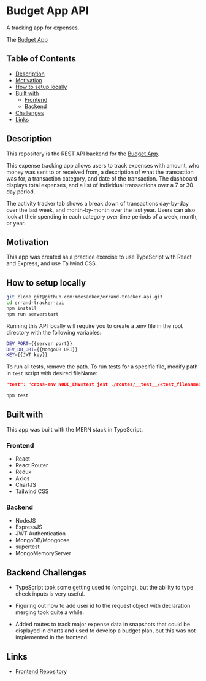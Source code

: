 # Budget App API

A tracking app for expenses.

The [Budget App](https://mdesanker.github.io/budget-frontend)

## Table of Contents

- [Description](#Description)
- [Motivation](#Motivation)
- [How to setup locally](#How-to-set-up-locally)
- [Built with](#Built-with)
  - [Frontend](#Frontend)
  - [Backend](#Backend)
- [Challenges](#Challenges)
- [Links](#Links)

## Description

This repository is the REST API backend for the [Budget App](https://mdesanker.github.io/budget-frontend).

This expense tracking app allows users to track expenses with amount, who money was sent to or received from, a description of what the transaction was for, a transaction category, and date of the transaction. The dashboard displays total expenses, and a list of individual transactions over a 7 or 30 day period.

The activity tracker tab shows a break down of transactions day-by-day over the last week, and month-by-month over the last year. Users can also look at their spending in each category over time periods of a week, month, or year.

## Motivation

This app was created as a practice exercise to use TypeScript with React and Express, and use Tailwind CSS.

## How to setup locally

```bash
git clone git@github.com:mdesanker/errand-tracker-api.git
cd errand-tracker-api
npm install
npm run serverstart
```

Running this API locally will require you to create a .env file in the root directory with the following variables:

```bash
DEV_PORT={{server port}}
DEV_DB_URI={{MongoDB URI}}
KEY={{JWT key}}
```

To run all tests, remove the path. To run tests for a specific file, modify path in `test` script with desired fileName:

```json
"test": "cross-env NODE_ENV=test jest ./routes/__test__/<test_filename>.test.ts --testTimeout=10000 --detectOpenHandles --forceExit",
```

```bash
npm test
```

## Built with

This app was built with the MERN stack in TypeScript.

### Frontend

- React
- React Router
- Redux
- Axios
- ChartJS
- Tailwind CSS

### Backend

- NodeJS
- ExpressJS
- JWT Authentication
- MongoDB/Mongoose
- supertest
- MongoMemoryServer

## Backend Challenges

- TypeScript took some getting used to (ongoing), but the ability to type check inputs is very useful.

- Figuring out how to add user id to the request object with declaration merging took quite a while.

- Added routes to track major expense data in snapshots that could be displayed in charts and used to develop a budget plan, but this was not implemented in the frontend.

## Links

- [Frontend Repository](https://github.com/mdesanker/budget-frontend)
